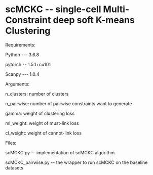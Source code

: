 # scMCKC -- single-cell Multi-Constraint deep soft K-means Clustering


Requirements:

Python --- 3.6.8

pytorch -- 1.5.1+cu101

Scanpy --- 1.0.4


Arguments:

n_clusters: number of clusters

n_pairwise: number of pairwise constraints want to generate

gamma: weight of clustering loss

ml_weight: weight of must-link loss

cl_weight: weight of cannot-link loss

Files:

scMCKC.py -- implementation of scMCKC algorithm

scMCKC_pairwise.py -- the wrapper to run scMCKC on the baseline datasets



